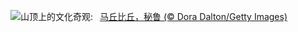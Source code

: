 ![](https://www.bing.com/th?id=OHR.MPPUnesco_ZH-CN8076198158_UHD.jpg&w=1000)山顶上的文化奇观:&nbsp;&ensp;[马丘比丘，秘鲁 (© Dora Dalton/Getty Images)](https://www.bing.com/th?id=OHR.MPPUnesco_ZH-CN8076198158_UHD.jpg)
<br><br/>
